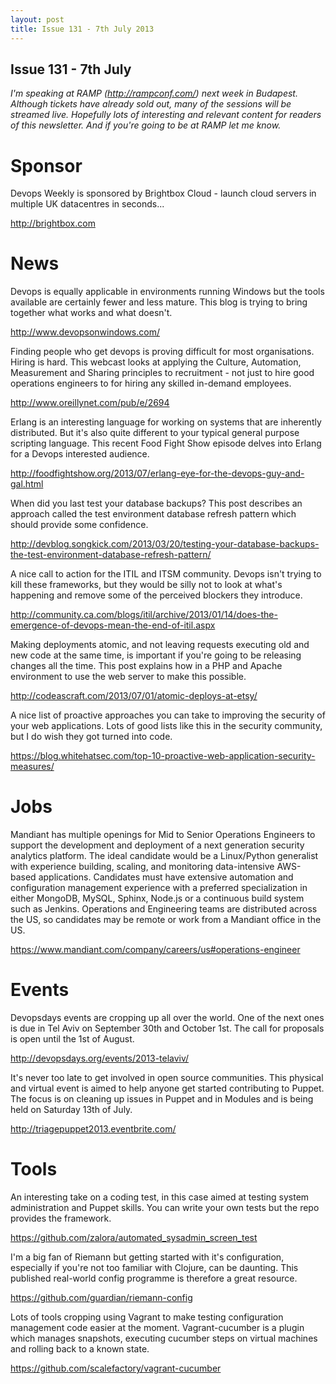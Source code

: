 ```yaml
---
layout: post
title: Issue 131 - 7th July 2013
---
```


## Issue 131 - 7th July

_I'm speaking at RAMP (http://rampconf.com/) next week in Budapest. Although tickets have already sold out, many of the sessions will be streamed live. Hopefully lots of interesting and relevant content for readers of this newsletter. And if you're going to be at RAMP let me know._


Sponsor
======

Devops Weekly is sponsored by Brightbox Cloud - launch cloud servers in multiple UK datacentres in seconds...

http://brightbox.com


News
====

Devops is equally applicable in environments running Windows but the tools available are certainly fewer and less mature. This blog is trying to bring together what works and what doesn't.

http://www.devopsonwindows.com/


Finding people who get devops is proving difficult for most organisations. Hiring is hard. This webcast looks at applying the Culture, Automation, Measurement and Sharing principles to recruitment - not just to hire good operations engineers to for hiring any skilled in-demand employees.

http://www.oreillynet.com/pub/e/2694


Erlang is an interesting language for working on systems that are inherently distributed. But it's also quite different to your typical general purpose scripting language. This recent Food Fight Show episode delves into Erlang for a Devops interested audience.

http://foodfightshow.org/2013/07/erlang-eye-for-the-devops-guy-and-gal.html


When did you last test your database backups? This post describes an approach called the test environment database refresh pattern which should provide some confidence.

http://devblog.songkick.com/2013/03/20/testing-your-database-backups-the-test-environment-database-refresh-pattern/


A nice call to action for the ITIL and ITSM community. Devops isn't trying to kill these frameworks, but they would be silly not to look at what's happening and remove some of the perceived blockers they introduce.

http://community.ca.com/blogs/itil/archive/2013/01/14/does-the-emergence-of-devops-mean-the-end-of-itil.aspx


Making deployments atomic, and not leaving requests executing old and new code at the same time, is important if you're going to be releasing changes all the time. This post explains how in a PHP and Apache environment to use the web server to make this possible.

http://codeascraft.com/2013/07/01/atomic-deploys-at-etsy/


A nice list of proactive approaches you can take to improving the security of your web applications. Lots of good lists like this in the security community, but I do wish they got turned into code.

https://blog.whitehatsec.com/top-10-proactive-web-application-security-measures/


Jobs
====

Mandiant has multiple openings for Mid to Senior Operations Engineers to support the development and deployment of a next generation security analytics platform. The ideal candidate would be a Linux/Python generalist with experience building, scaling, and monitoring data-intensive AWS-based applications. Candidates must have extensive automation and configuration management experience with a preferred specialization in either MongoDB, MySQL, Sphinx, Node.js or a continuous build system such as Jenkins. Operations and Engineering teams are distributed across the US, so candidates may be remote or work from a Mandiant office in the US.

https://www.mandiant.com/company/careers/us#operations-engineer


Events
======

Devopsdays events are cropping up all over the world. One of the next ones is due in Tel Aviv on September 30th and October 1st. The call for proposals is open until the 1st of August.

http://devopsdays.org/events/2013-telaviv/


It's never too late to get involved in open source communities. This physical and virtual event is aimed to help anyone get started contributing to Puppet. The focus is on cleaning up issues in Puppet and in Modules and is being held on Saturday 13th of July.

http://triagepuppet2013.eventbrite.com/


Tools
====

An interesting take on a coding test, in this case aimed at testing system administration and Puppet skills. You can write your own tests but the repo provides the framework.

https://github.com/zalora/automated_sysadmin_screen_test


I'm a big fan of Riemann but getting started with it's configuration, especially if you're not too familiar with Clojure, can be daunting. This published real-world config programme is therefore a great resource.

https://github.com/guardian/riemann-config


Lots of tools cropping using Vagrant to make testing configuration management code easier at the moment. Vagrant-cucumber is a plugin which manages snapshots, executing cucumber steps on virtual machines and rolling back to a known state.

https://github.com/scalefactory/vagrant-cucumber 
